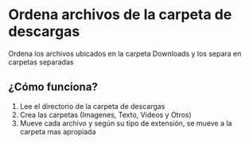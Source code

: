 # Ordena archivos de la carpeta de descargas
Ordena los archivos ubicados en la carpeta Downloads y los separa en carpetas separadas

## ¿Cómo funciona?
1. Lee el directorio de la carpeta de descargas
2. Crea las carpetas (Imagenes, Texto, Videos y Otros)
3. Mueve cada archivo y según su tipo de extensión, se mueve a la carpeta mas apropiada
